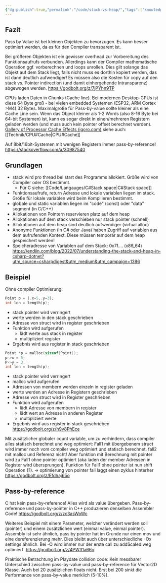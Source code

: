 ```yaml
---
{"dg-publish":true,"permalink":"/code/stack-vs-heap/","tags":["knowledge-base"],"created":"2024-04-09T16:21:09.321+02:00","updated":"2025-05-24T12:52:56.435+02:00"}
---
```


## Fazit
Pass by Value ist bei kleinen Objekten zu bevorzugen. Es kann besser optimiert werden, da es für den Compiler transparent ist.

Bei größeren Objekten ist ein gewisser overhead zur Vorbereitung des Funktionsaufrufs verbunden. Allerdings kann der Compiler mathematische Operation ggf. vorberechnen und loops unrollen. Dies gilt solange das Objekt auf dem Stack liegt, falls nicht muss es dorthin kopiert werden, das ist dann deutlich aufwendiger!
Es müssen also die Kosten für copy auf den stack vs. Pointer indirection (und damit einhergehende Intransparenz) abgewogen werden.
https://godbolt.org/z/7jPYhn9TP

CPUs laden Daten in Chunks (Cache line). Bei modernen Desktop-CPUs ist diese 64 Byte groß - bei vielen embedded Systemen (ESP32, ARM Cortex >M4) 32 Bytes. Maximalgröße für Pass-by-value sollte kleiner als eine Cache Line sein. Wenn das Object kleiner als 1-2 Words (also 8-16 Byte bei 64-bit Systemen) ist, kann es sogar direkt in einen/mehreren Registern geladen werden (und muss auch kein pointer offset berechnet werden).
[Gallery of Processor Cache Effects (igoro.com)](https://igoro.com/archive/gallery-of-processor-cache-effects/)
siehe auch: [[Technik/CPU#Cache\|CPU#Cache]]

Auf 8bit/16bit-Systemen mit wenigen Registern immer pass-by-reference!
https://stackoverflow.com/a/30987540
## Grundlagen
- stack wird pro thread bei start des Programms allokiert. Größe wird von Compiler oder OS bestimmt.
	- Für C siehe: [[Code/Langauges/C#Stack space\|C#Stack space]]
- Funktionsaufrufe, return Adresse und lokale variablen liegen im stack. Größe für lokale variablen wird beim Kompilieren bestimmt.
- globale und static variablen liegen im "code" (const) oder "data" segment (in C/C++)
- Allokationen von Pointern reservieren platz auf dem heap
- Allokationen auf dem stack verschieben nur stack pointer (schnell)
- Allokationen auf dem heap sind deutlich aufwendiger (virtual alloc)
- Anonyme Funktionen (in C# oder Java) haben Zugriff auf variablen aus dem aufrufenden Kontext. Diese müssen temporär auf dem heap gespeichert werden! 
- Speicheradresse von Variablen auf dem Stack: 0x7f.... (x86_64)
https://endjin.com/blog/2022/07/understanding-the-stack-and-heap-in-csharp-dotnet?utm_source=csharpdigest&utm_medium&utm_campaign=1386
## Beispiel 
Ohne compiler Optimierung:
```C
Point p = {.x=5,.y=3};
int len = length(p);
```
- stack pointer wird verringert
- werte werden in den stack geschrieben 
- Adresse von struct wird in register geschrieben 
- Funktion wird aufgerufen 
	- lädt werte aus stack in register
	- multipliziert register
- Ergebnis wird aus register in stack geschrieben 
```C
Point *p = malloc(sizeof(Point));
p->x = 5;
P->y = 3;
int len = length(p);
```
- stack pointer wird verringert 
- malloc wird aufgerufen 
- Adressen von membern werden einzeln in register geladen
- werte werden an Adresse in Registern geschrieben 
- Adresse von struct wird in Register geschrieben 
- Funktion wird aufgerufen 
	- lädt Adresse von membern in register
	- lädt wert an Adresse in anderen Register 
	- multipliziert werte 
- Ergebnis wird aus register in stack geschrieben 
https://godbolt.org/z/h9v8PhEce

Mit zusätzlicher globaler count variable, um zu verhindern, dass compiler alles statisch berechnet und weg optimiert:
Fall1 mit übergebenem struct wird immer noch vom compiler weg optimiert und statisch berechnet, fall2 mit malloc und Referenz nicht!
Aber funktion mit Berechnung mit pointer wird zu Fall1 ohne pointer optimiert (aka laden der member Adressen in Register wird übersprungen). Funktion für Fall1 ohne pointer ist nun shift Operation (?).
-> optimierung von pointer fall laggt einen zyklus hinterher 
https://godbolt.org/z/Efdhaj65o
## Pass-by-reference
C hat kein pass-by-reference! Alles wird als value übergeben.
Pass-by-reference und pass-by-pointer in C++ produzieren denselben Assembler Code!
https://godbolt.org/z/zc3asWoWc

Weiteres Beispiel mit einem Parameter, welcher verändert werden soll (pointer) und einem zusätzlichen wert (einmal value, einmal pointer). Assembly ist sehr ähnlich, pass by pointer hat im Grunde nur einen mov und eine dereferenzierung mehr. Dies bleibt auch über unterschiedliche -Ox settings ähnlich. Bei -O wird immer nur der erste call zu addScaled weg optimiert.
https://godbolt.org/z/4PW31a66o

Praktische Betrachtung im Playdate collision code: Kein messbarer Unterschied zwischen pass-by-value und pass-by-reference für Vector2D Klasse. Auch bei 20 zusätzlichen floats nicht. Erst bei 200 sinkt die Performance von pass-by-value merklich (5-10%).
